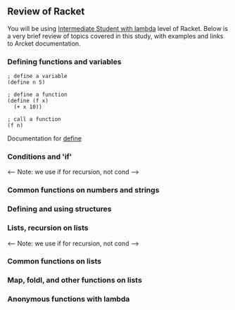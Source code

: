 ## Review of Racket

You will be using [Intermediate Student with lambda](https://docs.racket-lang.org/htdp-langs/intermediate-lam.html) level of Racket. Below is a very brief review of topics covered in this study, with examples and links to Arcket documentation. 

### Defining functions and variables
```racket
; define a variable
(define n 5)

; define a function
(define (f x)
  (+ x 10))

; call a function
(f n)
```
Documentation for [define](https://docs.racket-lang.org/htdp-langs/intermediate-lam.html#%28form._%28%28lib._lang%2Fhtdp-intermediate-lambda..rkt%29._define%29%29)

### Conditions and 'if'
<-- Note: we use if for recursion, not cond -->

### Common functions on numbers and strings

### Defining and using structures

### Lists, recursion on lists
<-- Note: we use if for recursion, not cond -->

### Common functions on lists

### Map, foldl, and other functions on lists

### Anonymous functions with lambda


